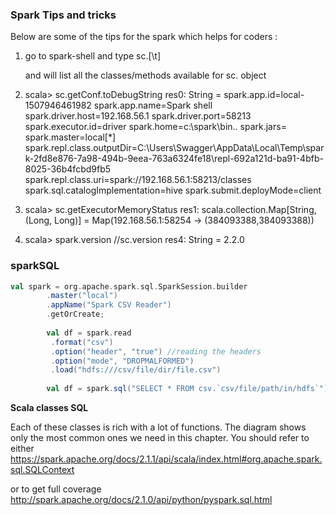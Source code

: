 ### Spark Tips and tricks

Below are some of the tips for the spark which helps for coders :

1. go to spark-shell and type sc.[\t]

   and will list all the classes/methods available for sc. object

2. scala> sc.getConf.toDebugString
   res0: String =
   spark.app.id=local-1507946461982
   spark.app.name=Spark shell
   spark.driver.host=192.168.56.1
   spark.driver.port=58213
   spark.executor.id=driver
   spark.home=c:\spark\bin\..
   spark.jars=
   spark.master=local[*]
   spark.repl.class.outputDir=C:\Users\Swagger\AppData\Local\Temp\spark-2fd8e876-7a98-494b-9eea-763a6324fe18\repl-692a121d-ba91-4bfb-8025-36b4fcbd9fb5
   spark.repl.class.uri=spark://192.168.56.1:58213/classes
   spark.sql.catalogImplementation=hive
   spark.submit.deployMode=client

3. scala> sc.getExecutorMemoryStatus
   res1: scala.collection.Map[String,(Long, Long)] = Map(192.168.56.1:58254 -> (384093388,384093388))

4. scala> spark.version //sc.version
   res4: String = 2.2.0

### **sparkSQL**

```scala
val spark = org.apache.spark.sql.SparkSession.builder
        .master("local")
        .appName("Spark CSV Reader")
        .getOrCreate;
        
        val df = spark.read
         .format("csv")
         .option("header", "true") //reading the headers
         .option("mode", "DROPMALFORMED")
         .load("hdfs:///csv/file/dir/file.csv")
         
        val df = spark.sql("SELECT * FROM csv.`csv/file/path/in/hdfs`")  
```

**Scala classes SQL**

Each of these classes is rich with a lot of functions. The diagram shows only the most
common ones we need in this chapter. You should refer to either https://spark.apache.org/docs/2.1.1/api/scala/index.html#org.apache.spark.sql.SQLContext

or to get full coverage http://spark.apache.org/docs/2.1.0/api/python/pyspark.sql.html


